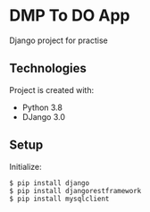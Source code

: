 # DMP To DO App
Django project for practise

## Technologies
Project is created with:
* Python 3.8
* DJango 3.0

## Setup
Initialize:

```
$ pip install django
$ pip install djangorestframework
$ pip install mysqlclient
```
